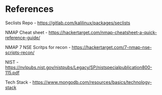 # References

Seclists Repo - https://gitlab.com/kalilinux/packages/seclists

NMAP Cheat sheet - https://hackertarget.com/nmap-cheatsheet-a-quick-reference-guide/

NMAP 7 NSE Scritps for recon - https://hackertarget.com/7-nmap-nse-scripts-recon/

NIST - https://nvlpubs.nist.gov/nistpubs/Legacy/SP/nistspecialpublication800-115.pdf

Tech Stack - https://www.mongodb.com/resources/basics/technology-stack


